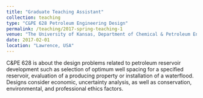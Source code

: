 ```yaml
---
title: "Graduate Teaching Assistant"
collection: teaching
type: "C&PE 628 Petroleum Engineering Design"
permalink: /teaching/2017-spring-teaching-1
venue: "The University of Kansas, Department of Chemical & Petroleum Engineering"
date: 2017-02-01
location: "Lawrence, USA"
---
```


C&PE 628 is about the design problems related to petroleum reservoir development such as selection of optimum well spacing for a specified reservoir, evaluation of a producing property or installation of a waterflood. Designs consider economic, uncertainty analysis, as well as conservation, environmental, and professional ethics factors.
